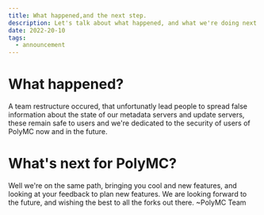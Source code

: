 ```yaml
---
title: What happened,and the next step.
description: Let's talk about what happened, and what we're doing next
date: 2022-20-10		
tags:
  - announcement
---
```

# What happened?
A team restructure occured, that unfortunatly lead people to spread false information about the state of our metadata servers
and update servers, these remain safe to users and we're dedicated to the security of users of PolyMC now and in the future.

# What's next for PolyMC?

Well we're on the same path, bringing you cool and new features, and looking at your feedback to plan new features.
We are looking forward to the future, and wishing the best to all the forks out there.
~PolyMC Team
